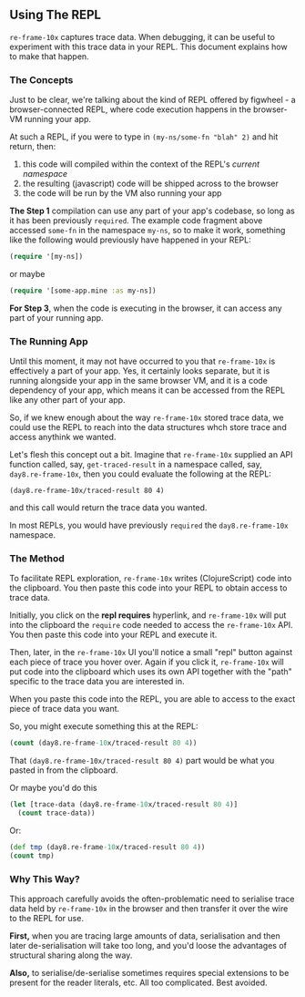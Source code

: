## Using The REPL

`re-frame-10x` captures trace data. When debugging,
it can be useful to experiment with this trace data in your REPL. This document 
explains how to make that happen.

### The Concepts

Just to be clear, we're talking about the kind of 
REPL offered by figwheel - a browser-connected REPL, where code execution happens in the browser-VM running your app. 

At such a REPL, if you were to
type in `(my-ns/some-fn "blah" 2)` and hit return, 
then:
 1. this code will compiled within the context of the REPL's *current namespace*
 2. the resulting (javascript) code will be shipped across to the browser 
 3. the code will be run by the VM also running your app 

**The Step 1** compilation can use any part of your app's codebase, so long as it 
has been previously `required`. The example code fragment above accessed `some-fn` 
in the namespace `my-ns`, so to make it work, something like the following would
previously have happened in your REPL: 
```clj
(require '[my-ns])
```
or maybe
```clj
(require '[some-app.mine :as my-ns])
```

**For Step 3**, when the code is executing in the browser, it can access any 
part of your running app. 

### The Running App

Until this moment, it may not have occurred to you that `re-frame-10x` is effectively
a part of your app. Yes, it certainly looks separate, but it is running alongside your app 
in the same browser VM, and it is a code dependency of your app, which means it can 
be accessed from the REPL like any other part of your app.

So, if we knew enough about the way `re-frame-10x` stored
trace data, we could use the REPL to reach into the 
data structures whch store trace and access anythink we wanted.

Let's flesh this concept out a bit. Imagine that `re-frame-10x` supplied an API function called, say, `get-traced-result` 
in a namespace called, say, `day8.re-frame-10x`, then you could evaluate the following at the REPL: 

``` 
(day8.re-frame-10x/traced-result 80 4)
```

and this call would return the trace data you wanted.  

In most REPLs, you would have previously `required` the `day8.re-frame-10x` namespace.

### The Method

To facilitate REPL exploration, `re-frame-10x` writes (ClojureScript) code into the clipboard.
You then paste this code into your REPL to obtain access to trace data.

Initially, you click on the **repl requires** hyperlink, and `re-frame-10x` will 
put into the clipboard the `require` code needed to access the `re-frame-10x` API.  
You then paste this code into your REPL and execute it. 
 
Then, later, in the `re-frame-10x` UI you'll notice a small "repl" 
button against each piece of trace you hover over. Again if you click it, `re-frame-10x` will put code into 
the clipboard which uses its own API together with the "path" specific to the trace data you are interested in. 

When you paste this code into the REPL, you are able to access to the exact 
piece of trace data you want.

So, you might execute something this at the REPL: 
```clj
(count (day8.re-frame-10x/traced-result 80 4))
```

That `(day8.re-frame-10x/traced-result 80 4)` part would be what you pasted in
from the clipboard.

Or maybe you'd do this
```clj
(let [trace-data (day8.re-frame-10x/traced-result 80 4)]
  (count trace-data))
```
Or:
```cljs
(def tmp (day8.re-frame-10x/traced-result 80 4))
(count tmp)
```

<!-- put screenshots/gif in here -->

### Why This Way?

This approach carefully avoids the often-problematic need to 
serialise trace data held by `re-frame-10x` in the browser and then 
transfer it over the wire to the REPL for use. 

**First,** when you are tracing large amounts of data, serialisation and then 
later de-serialisation will 
take too long, and you'd loose the advantages 
of structural sharing along the way. 

**Also,** to serialise/de-serialise sometimes requires special extensions to be 
present for the reader literals, etc.  All too complicated. Best avoided.  
